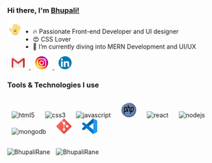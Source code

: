### Hi there, I'm [Bhupali!](https://github.com/BhupaliRane)

<div style="display: flex;">
<img src="Images/hii.gif" alt="" width="35" height="35">


- 🔥 Passionate Front-end Developer and UI designer
- 😍 CSS Lover
- 🌱 I’m currently diving into MERN Development and UI/UX

<img src="Images/developer.gif" alt="">
</div>

<div>
  <a href="mailto:ranebhupali23@gmail.com">
    <img width="30px" style="margin: 0 10px;" src="Images\gmail.png" />
  </a>
  <a  href="https://www.instagram.com/bhupalirane/">
    <img width="30px" style="margin: 0 10px;" src="Images\instagram.png" />
  </a>
  <a href="www.linkedin.com/in/bhupali-rane-3693a11b0">
    <img width="30px" style="margin: 0 10px;" src="Images\linkedin.png" />
  </a>
</div>


### Tools & Technologies I use
<p style="margin: 30px 0;">
  <img src="https://devicons.github.io/devicon/devicon.git/icons/html5/html5-original-wordmark.svg" style="margin: 0 10px;" alt="html5" width="40" height="40"/> 
  <img src="https://devicons.github.io/devicon/devicon.git/icons/css3/css3-original-wordmark.svg" style="margin: 0 10px;" alt="css3" width="40" height="40"/> 
  <img src="https://devicons.github.io/devicon/devicon.git/icons/javascript/javascript-original.svg" style="margin: 0 10px;" alt="javascript" width="40" height="40"/> 
  <img src="Images\php.png" style="margin: 0 10px;" alt="git" width="35" height="35"/>
  <img src="https://devicons.github.io/devicon/devicon.git/icons/react/react-original-wordmark.svg" style="margin: 0 10px;" alt="react" width="40" height="40"/> 
  <img src="https://devicons.github.io/devicon/devicon.git/icons/nodejs/nodejs-original-wordmark.svg" style="margin: 0 10px;" alt="nodejs" width="40" height="40"/> 
  <img src="https://devicons.github.io/devicon/devicon.git/icons/mongodb/mongodb-original-wordmark.svg" style="margin: 0 10px;" alt="mongodb" width="40" height="40"/> 
  <img src="Images\git.png" style="margin: 0 10px;" alt="git" width="35" height="35"/>
  <img src="Images\visual-studio-code.png" style="margin: 0 10px;" alt="git" width="35" height="35"/>
</p>

<img style="margin-right: 10px" src="https://github-readme-stats.vercel.app/api/top-langs/?username=BhupaliRane&layout=compact&icon_color=FFC83D&bg_color=151515&text_color=FFFFFF" alt="BhupaliRane" />

<img src="https://github-readme-stats.vercel.app/api?username=BhupaliRane&show_icons=true&hide_border=true&include_all_commits=true&count_private=true&icon_color=FFC83D&bg_color=151515&text_color=FFFFFF" alt="BhupaliRane" />
